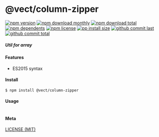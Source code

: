 # @vect/column-zipper

[![npm version][badge-npm-version]][url-npm]
[![npm download monthly][badge-npm-download-monthly]][url-npm]
[![npm download total][badge-npm-download-total]][url-npm]
[![npm dependents][badge-npm-dependents]][url-github]
[![npm license][badge-npm-license]][url-npm]
[![pp install size][badge-pp-install-size]][url-pp]
[![github commit last][badge-github-last-commit]][url-github]
[![github commit total][badge-github-commit-count]][url-github]

[//]: <> (Shields)
[badge-npm-version]: https://flat.badgen.net/npm/v/@vect/column-zipper
[badge-npm-download-monthly]: https://flat.badgen.net/npm/dm/@vect/column-zipper
[badge-npm-download-total]:https://flat.badgen.net/npm/dt/@vect/column-zipper
[badge-npm-dependents]: https://flat.badgen.net/npm/dependents/@vect/column-zipper
[badge-npm-license]: https://flat.badgen.net/npm/license/@vect/column-zipper
[badge-pp-install-size]: https://flat.badgen.net/packagephobia/install/@vect/column-zipper
[badge-github-last-commit]: https://flat.badgen.net/github/last-commit/hoyeungw/vect
[badge-github-commit-count]: https://flat.badgen.net/github/commits/hoyeungw/vect

[//]: <> (Link)
[url-npm]: https://npmjs.org/package/@vect/column-zipper
[url-pp]: https://packagephobia.now.sh/result?p=@vect/column-zipper
[url-github]: https://github.com/hoyeungw/vect

##### Util for array

#### Features

- ES2015 syntax

#### Install
```console
$ npm install @vect/column-zipper
```

#### Usage
```js
```

#### Meta
[LICENSE (MIT)](LICENSE)

